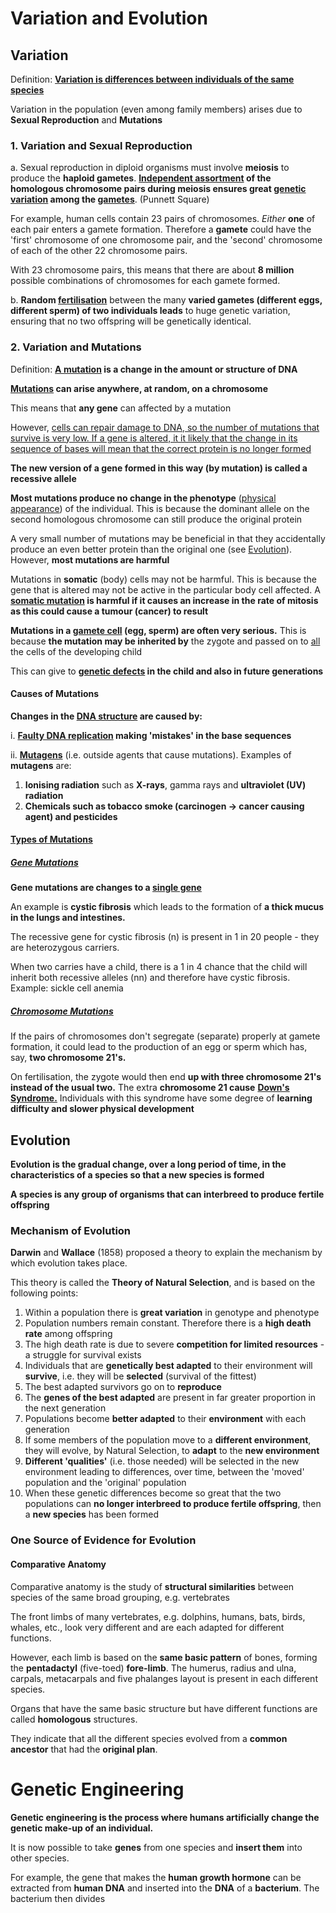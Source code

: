 # Variation and Evolution

## Variation

Definition: **<u>Variation is differences between individuals of the same species</u>**

Variation in the population (even among family members) arises due to **Sexual Reproduction** and **Mutations**

<!--card-->

### 1. Variation and **Sexual Reproduction**

a. Sexual reproduction in diploid organisms must involve **meiosis** to produce the **haploid gametes**. **<u>Independent assortment</u> of the homologous chromosome pairs during meiosis ensures great <u>genetic variation</u> among the <u>gametes</u>**. (Punnett Square)

For example, human cells contain 23 pairs of chromosomes. *Either* **one** of each pair enters a gamete formation. Therefore a **gamete** could have the 'first' chromosome of one chromosome pair, and the 'second' chromosome of each of the other 22 chromosome pairs.

With 23 chromosome pairs, this means that there are about **8 million** possible combinations of chromosomes for each gamete formed.

b. **Random <u>fertilisation</u>** between the many **varied gametes (different eggs, different sperm) of two individuals leads** to huge genetic variation, ensuring that no two offspring will be genetically identical.

<!--card-->

### 2. Variation and **Mutations**

Definition: **<u>A mutation</u> is a change in the amount or structure of DNA**

**<u>Mutations</u> can arise anywhere, at random, on a chromosome**

This means that **any gene** can affected by a mutation

However, <u>cells can repair damage to DNA, so the number of mutations that survive is very low. If a gene is altered, it it likely that the change in its sequence of bases will mean that the correct protein is no longer formed</u>

**The new version of a gene formed in this way (by mutation) is called a recessive allele**

**Most mutations produce no change in the phenotype** (<u>physical appearance</u>) of the individual. This is because the dominant allele on the second homologous chromosome can still produce the original protein 

A very small number of mutations may be beneficial in that they accidentally produce an even better protein than the original one (see [Evolution](#evolution)<!--make go to evolution of this document-->). However, **most mutations are harmful**

Mutations in **somatic** (body) cells may not be harmful. This is because the gene that is altered may not be active in the particular body cell affected. A **<u>somatic mutation</u> is harmful if it causes an increase in the rate of mitosis as this could cause a tumour (cancer) to result**

**Mutations in a <u>gamete cell</u> (egg, sperm) are often very serious.** This is because **the mutation may be inherited by** the zygote and passed on to <u>all</u> the cells of the developing child

This can give to **<u>genetic defects</u> in the child and also in future generations**

<!--card-->

#### Causes of Mutations

**Changes in the <u>DNA structure</u> are caused by:**

i. **<u>Faulty DNA replication</u> making 'mistakes' in the base sequences**

ii. **<u>Mutagens</u>** (i.e. outside agents that cause mutations). Examples of **mutagens** are:
1. **Ionising radiation** such as **X-rays**, gamma rays and **ultraviolet (UV) radiation**
2. **Chemicals such as tobacco smoke (carcinogen -> cancer causing agent) and pesticides**

<!--card-->

#### <u>Types of Mutations</u>

##### <u>Gene Mutations</u>

**Gene mutations are changes to a <u>single gene</u>**

An example is **cystic fibrosis** which leads to the formation of **a thick mucus in the lungs and intestines.**

The recessive gene for cystic fibrosis (n) is present in 1 in 20 people - they are heterozygous carriers. 

When two carries have a child, there is a 1 in 4 chance that the child will inherit both recessive alleles (nn) and therefore have cystic fibrosis. Example: sickle cell anemia

##### <u>Chromosome Mutations</u>

If the pairs of chromosomes don't segregate (separate) properly at gamete formation, it could lead to the production of an egg or sperm which has, say, **two chromosome 21's.**

On fertilisation, the zygote would then end **up with three chromosome 21's instead of the usual two.** The extra **chromosome 21 cause** **<u>Down's Syndrome.</u>** Individuals with this syndrome have some degree of **learning difficulty and slower physical development**

<!--card-->

## Evolution

**Evolution is the gradual change, over a long period of time, in the characteristics of a species so that a new species is formed**

**A species is any group of organisms that can interbreed to produce fertile offspring**

<!--card-->

### Mechanism of Evolution

**Darwin** and **Wallace** (1858) proposed a theory to explain the mechanism by which evolution takes place.

This theory is called the **Theory of Natural Selection**, and is based on the following points:

1. Within a population there is **great variation** in genotype and phenotype
2. Population numbers remain constant. Therefore there is a **high death rate** among offspring
3. The high death rate is due to severe **competition for limited resources** - a struggle for survival exists
4. Individuals that are **genetically best adapted** to their environment will **survive**, i.e. they will be **selected** (survival of the fittest)
5. The best adapted survivors go on to **reproduce**
6. The **genes of the best adapted** are present in far greater proportion in the next generation
7. Populations become **better adapted** to their **environment** with each generation
8. If some members of the population move to a **different environment**, they will evolve, by Natural Selection, to **adapt** to the **new environment**
9. **Different 'qualities'** (i.e. those needed) will be selected in the new environment leading to differences, over time, between the 'moved' population and the 'original' population
10. When these genetic differences become so great that the two populations can **no longer interbreed to produce fertile offspring**, then a **new species** has been formed

<!--card-->

### One Source of Evidence for Evolution

#### Comparative Anatomy

Comparative anatomy is the study of **structural similarities** between species of the same broad grouping, e.g. vertebrates

The front limbs of many vertebrates, e.g. dolphins, humans, bats, birds, whales, etc., look very different and are each adapted for different functions.

However, each limb is based on the **same basic pattern** of bones, forming the **pentadactyl** (five-toed) **fore-limb**. The humerus, radius and ulna, carpals, metacarpals and five phalanges layout is present in each different species.

Organs that have the same basic structure but have different functions are called **homologous** structures.

They indicate that all the different species evolved from a **common ancestor** that had the **original plan**.

<!--card-->

# Genetic Engineering

**Genetic engineering is the process where humans artificially change the genetic make-up of an individual.**

It is now possible to take **genes** from one species and **insert them** into other species. 

For example, the gene that makes the **human growth hormone** can be extracted from **human DNA** and inserted into the **DNA** of a **bacterium**. The bacterium then divides
